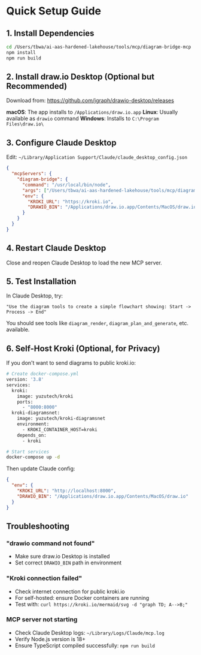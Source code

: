 # Quick Setup Guide

## 1. Install Dependencies

```bash
cd /Users/tbwa/ai-aas-hardened-lakehouse/tools/mcp/diagram-bridge-mcp
npm install
npm run build
```

## 2. Install draw.io Desktop (Optional but Recommended)

Download from: https://github.com/jgraph/drawio-desktop/releases

**macOS**: The app installs to `/Applications/draw.io.app`
**Linux**: Usually available as `drawio` command
**Windows**: Installs to `C:\Program Files\draw.io\`

## 3. Configure Claude Desktop

Edit: `~/Library/Application Support/Claude/claude_desktop_config.json`

```json
{
  "mcpServers": {
    "diagram-bridge": {
      "command": "/usr/local/bin/node",
      "args": ["/Users/tbwa/ai-aas-hardened-lakehouse/tools/mcp/diagram-bridge-mcp/dist/index.js"],
      "env": {
        "KROKI_URL": "https://kroki.io",
        "DRAWIO_BIN": "/Applications/draw.io.app/Contents/MacOS/draw.io"
      }
    }
  }
}
```

## 4. Restart Claude Desktop

Close and reopen Claude Desktop to load the new MCP server.

## 5. Test Installation

In Claude Desktop, try:
```
"Use the diagram tools to create a simple flowchart showing: Start -> Process -> End"
```

You should see tools like `diagram_render`, `diagram_plan_and_generate`, etc. available.

## 6. Self-Host Kroki (Optional, for Privacy)

If you don't want to send diagrams to public kroki.io:

```bash
# Create docker-compose.yml
version: '3.8'
services:
  kroki:
    image: yuzutech/kroki
    ports:
      - "8000:8000"
  kroki-diagramsnet:
    image: yuzutech/kroki-diagramsnet
    environment:
      - KROKI_CONTAINER_HOST=kroki
    depends_on:
      - kroki

# Start services
docker-compose up -d
```

Then update Claude config:
```json
{
  "env": {
    "KROKI_URL": "http://localhost:8000",
    "DRAWIO_BIN": "/Applications/draw.io.app/Contents/MacOS/draw.io"
  }
}
```

## Troubleshooting

### "drawio command not found"
- Make sure draw.io Desktop is installed
- Set correct `DRAWIO_BIN` path in environment

### "Kroki connection failed"
- Check internet connection for public kroki.io
- For self-hosted: ensure Docker containers are running
- Test with: `curl https://kroki.io/mermaid/svg -d "graph TD; A-->B;"`

### MCP server not starting
- Check Claude Desktop logs: `~/Library/Logs/Claude/mcp.log`
- Verify Node.js version is 18+
- Ensure TypeScript compiled successfully: `npm run build`